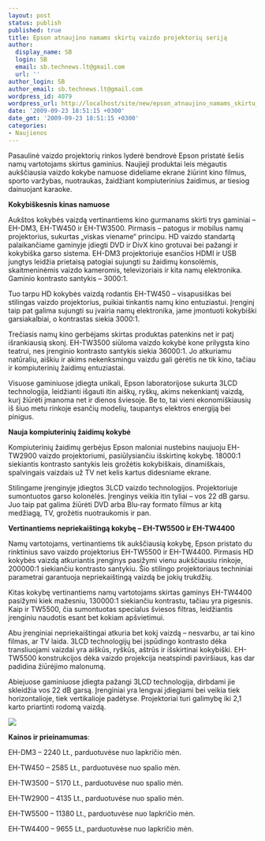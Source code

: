 ```yaml
---
layout: post
status: publish
published: true
title: Epson atnaujino namams skirtų vaizdo projektorių seriją
author:
  display_name: SB
  login: SB
  email: sb.technews.lt@gmail.com
  url: ''
author_login: SB
author_email: sb.technews.lt@gmail.com
wordpress_id: 4079
wordpress_url: http://localhost/site/new/epson_atnaujino_namams_skirtu_vaizdo_projektoriu_serija/
date: '2009-09-23 18:51:15 +0300'
date_gmt: '2009-09-23 18:51:15 +0300'
categories:
- Naujienos
---
```

<p>Pasaulinė vaizdo projektorių rinkos lyderė bendrovė Epson pristatė šešis namų vartotojams skirtus gaminius. Naujieji produktai leis mėgautis aukščiausia vaizdo kokybe namuose dideliame ekrane žiūrint kino filmus, sporto varžybas, nuotraukas, žaidžiant kompiuterinius žaidimus, ar tiesiog dainuojant karaoke.</p>
<p><b>Kokybiškesnis kinas namuose</b></p>
<p>Aukštos kokybės vaizdą vertinantiems kino gurmanams skirti trys gaminiai –  EH-DM3, EH-TW450 ir EH-TW3500. Pirmasis – patogus ir mobilus namų projektorius, sukurtas „viskas viename“ principu. HD vaizdo standartą palaikančiame gaminyje įdiegti DVD ir DivX kino grotuvai bei pažangi ir kokybiška garso sistema. EH-DM3 projektoriuje esančios HDMI ir USB jungtys leidžia prietaisą patogiai sujungti su žaidimų konsolėmis, skaitmeninėmis vaizdo kameromis, televizoriais ir kita namų elektronika. Gaminio kontrasto santykis – 3000:1.</p>
<p>Tuo tarpu HD kokybės vaizdą rodantis EH-TW450 – visapusiškas bei stilingas vaizdo projektorius, puikiai tinkantis namų kino entuziastui. Įrenginį taip pat galima sujungti su įvairia namų elektronika, jame įmontuoti kokybiški garsiakalbiai, o kontrastas siekia 3000:1.</p>
<p>Trečiasis namų kino gerbėjams skirtas produktas patenkins net ir patį išrankiausią skonį. EH-TW3500 siūloma vaizdo kokybė kone prilygsta kino teatrui, nes įrenginio kontrasto santykis siekia 36000:1. Jo atkuriamu natūraliu, aiškiu ir akims nekenksmingu vaizdu gali gėrėtis ne tik kino, tačiau ir kompiuterinių žaidimų entuziastai.</p>
<p>Visuose gaminiuose įdiegta unikali, Epson laboratorijose sukurta 3LCD technologija, leidžianti išgauti itin aiškų, ryškų, akims nekenkiantį  vaizdą, kurį žiūrėti įmanoma net ir dienos šviesoje.  Be to, tai vieni ekonomiškiausių iš šiuo metu rinkoje esančių modelių, taupantys elektros energiją bei pinigus.</p>
<p><b>Nauja kompiuterinių žaidimų kokybė</b></p>
<p>Kompiuterinių  žaidimų gerbėjus Epson maloniai nustebins naujuoju EH-TW2900 vaizdo projektoriumi, pasiūlysiančiu išskirtinę kokybę. 18000:1 siekiantis kontrasto santykis leis grožėtis kokybiškais, dinamiškais, spalvingais vaizdais už TV net kelis kartus didesniame ekrane.</p>
<p>Stilingame įrenginyje įdiegtos 3LCD vaizdo technologijos. Projektoriuje sumontuotos garso kolonėlės. Įrenginys veikia itin tyliai – vos 22 dB garsu. Juo taip pat galima žiūrėti DVD arba Blu-ray formato filmus ar kitą medžiagą, TV, grožėtis nuotraukomis ir pan.</p>
<p><b>Vertinantiems nepriekaištingą kokybę  – EH-TW5500 ir EH-TW4400</b></p>
<p>Namų  vartotojams, vertinantiems tik aukščiausią kokybę, Epson pristato du rinktinius savo vaizdo projektorius EH-TW5500 ir EH-TW4400. Pirmasis HD kokybės vaizdą atkuriantis įrenginys pasižymi vienu aukščiausiu rinkoje, 200000:1 siekiančiu kontrasto santykiu. Šio stilingo projektoriaus techniniai parametrai garantuoja nepriekaištingą vaizdą be jokių trukdžių.</p>
<p>Kitas kokybę  vertinantiems namų vartotojams skirtas gaminys EH-TW4400 pasižymi kiek mažesniu, 130000:1 siekiančiu kontrastu, tačiau yra pigesnis. Kaip ir TW5500, čia sumontuotas specialus šviesos filtras, leidžiantis įrenginiu naudotis esant bet kokiam apšvietimui.</p>
<p>Abu įrenginiai nepriekaištingai atkuria bet kokį vaizdą – nesvarbu, ar tai kino filmas, ar TV laida. 3LCD technologijų bei įspūdingo kontrasto dėka transliuojami vaizdai yra aiškūs, ryškūs, aštrūs ir išskirtinai kokybiški. EH-TW5500 konstrukcijos dėka vaizdo projekcija neatspindi paviršiaus, kas dar padidina žiūrėjimo malonumą.</p>
<p>Abiejuose gaminiuose įdiegta pažangi 3LCD technologija, dirbdami jie skleidžia vos 22 dB garsą. Įrenginiai yra lengvai įdiegiami bei veikia tiek horizontalioje, tiek vertikalioje padėtyse. Projektoriai turi galimybę iki 2,1 karto priartinti rodomą vaizdą.</p>
<p><img src="http://www.part.lt/img/1f1c951212d1717268ff58629dac61c5260.bmp" /></p>
<p><b>Kainos ir prieinamumas</b>:</p>
<p>EH-DM3 –  2240 Lt., parduotuvėse nuo lapkričio mėn.</p>
<p>EH-TW450 –  2585 Lt., parduotuvėse nuo spalio mėn.</p>
<p>EH-TW3500 –  5170 Lt., parduotuvėse nuo spalio mėn.</p>
<p>EH-TW2900 –  4135 Lt., parduotuvėse nuo spalio mėn.</p>
<p>EH-TW5500 –  11380 Lt., parduotuvėse nuo lapkričio mėn.</p>
<p>EH-TW4400 –  9655 Lt., parduotuvėse nuo lapkričio mėn. </p>
